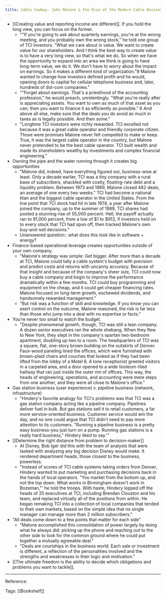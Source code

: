```yaml
---
title: Cable Cowboy- John Malone & the Rise of the Modern Cable Business
---
```

- [[Creating value and reporting income are different]]. If you hold the long view, you can focus on the former.
    - ""If you're going to ask about quarterly earnings, you're at the wrong meeting, and you probably own the wrong stock," he told one group of TCI investors. "What we care about is value. We want to create value for our shareholders. And I think the best way to create value is to have a very long view, so that's what we do. So when we have the opportunity to expand into an area we think is going to have long-term value, we do it. We don't have to worry about the impact on earnings. So it makes a different kind of organization."9 Malone wanted to change how investors defined profit-and he would, opening doors to capital for cellular telephone business and, later, hundreds of dot-com companies."
    - ""Forget about earnings. That's a priesthood of the accounting profession," he would preach, unrelentingly. "What you're really after is appreciating assets. You want to own as much of that asset as you can; then you want to finance it as efficiently as possible." 6 And above all else, make sure that the deals you do avoid as much in taxes as is legally possible. And then some."
    - "Longtime TCI investors were richly rewarded. TCI excelled not because it was a great cable operator and friendly corporate citizen. Those were promises Malone never felt compelled to make or keep. True, it was the largest cable operator in the country, but Malone never pretended to be the best cable operator. TCI built wealth and made its shareholders wealthy by investments and complex financial engineering."
- Owning the pipe and the water running through it creates big opportunities
    - "Malone did, indeed, have everything figured out, business-wise at least. Only a decade earlier, TCI was a tiny company with a rural base of subscribers, shackled with costly, floating-rate debt and a liquidity problem. Between 1973 and 1989, Malone closed 482 deals, an average of one every two weeks." TCI had become a national titan and the biggest cable operator in the United States. From the low point that TCI stock had hit in late 1974, a year after Malone joined the company, up to the summer of 1989, TCI shares had posted a stunning rise of 55,000 percent. Hell, the payoff actually ran to 91,000 percent, from a low of $1 to $913, if investors held on to every stock that TCI had spun off, then tracked Malone's own buy-and-sell decisions."
    - Unanswered question:: what does this look like in software + energy?
- Finance-based operational leverage creates opportunities outside of your own company.
    - "Malone's strategy was simple: Get bigger. After more than a decade at TCI, Malone could tally a cable system's budget with precision and predict costs and returns with uncanny accuracy. Because of that insight and because of the company's sheer size, TCI could now buy a cable company and begin to improve the performance dramatically within a few months. TCI could buy programming and equipment on the cheap, and it could get cheaper financing rates. Malone focused on long-term growth, eschewed dividends, and handsomely rewarded management."
    - "But risk was a function of skill and knowledge. If you know you can exert control on the outcome, Malone reasoned, the risk is far less than those who jump into a deal with no expertise or facts."
- You’re never too small to watch the budget.
    - "Despite phenomenal growth, though, TCI was still a lean company. A dozen senior executives ran the whole shebang. When they flew to New York, they slept in the company's spartan two-bedroom apartment, doubling up two to a room. The headquarters of TCI was a square, flat, one-story brown building on the outskirts of Denver. Faux-wood paneling lined the offices, which were furnished with brown-plaid chairs and couches that looked as if they had been lifted from the lobby of a Motel 6. A lone receptionist greeted visitors in a carpeted area, and a door opened to a wide linoleum-tiled hallway that ran just inside the outer rim of offices. This way, the heads of engineering, operations, and accounting were mere steps from one another, and they were all close to Malone's office."
- Gas station business (user experience) v. pipeline business (network, infrastructure)
    - "Hindery's favorite analogy for TCI's problems was that TCI was a gas station company acting like a pipeline company. Pipelines deliver fuel in bulk. But gas stations sell it to retail customers, a far more service-oriented business. Customer service would win the day, and no one could argue that TCI didn't need to pay more attention to its customers. "Running a pipeline business is a pretty easy business-you just turn on a pump. Running gas stations is a really hard business," Hindery liked to say.'"
- [[Determine the right distance from problem to decision-maker]]
    - At Disney, Bob Iger did this with the team of analysts that were tasked with analyzing any big decision Disney would make. It rendered department heads, those closest to the business, powerless.
    - "Instead of scores of TCI cable systems taking orders from Denver, Hindery wanted to put marketing and purchasing decisions back in the hands of local operators. "You market from the bottom up, and not the top down. What works in Birmingham doesn't work in Bozeman,"' he told the troops. With haste, Hindery lopped off the heads of 25 executives at TCI, including Brendan Clouston and his team, and replaced virtually all of the positions from within. He began remaking TCI into a collection of local companies that tended to their own markets, based on the simple idea that no single manager can manage more than 2 million subscribers."
- "All deals come down to a few points that matter for each side"
    - "Malone accomplished this consolidation of power largely by doing what he always did: picking up the phone and reaching out to the other side to look for the common ground where he could put together a mutually agreeable deal."
    - "Deals are courtships in the business world. Each sale or investment is different, a reflection of the personalities involved and the strengths and weaknesses in their logic and motivation."
- [[The ultimate freedom is the ability to decide which obligations and problems you want to tackle]].


---------

Reference: 

Tags: [[Bookshelf]]
